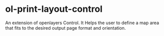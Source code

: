 # ol-print-layout-control
An extension of openlayers Control. It Helps the user to define a map area that fits to the desired output page format and orientation.
